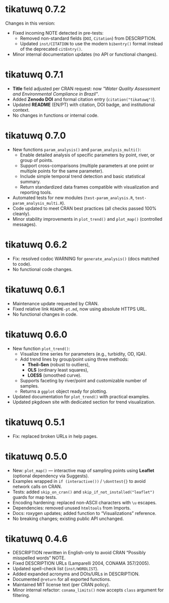 # tikatuwq 0.7.2

Changes in this version:
- Fixed incoming NOTE detected in pre-tests:
  - Removed non-standard fields (`DOI`, `Citation`) from DESCRIPTION.
  - Updated `inst/CITATION` to use the modern `bibentry()` format instead of the deprecated `citEntry()`.
- Minor internal documentation updates (no API or functional changes).

# tikatuwq 0.7.1

- **Title** field adjusted per CRAN request: now *"Water Quality Assessment and Environmental Compliance in Brazil"*.
- Added **Zenodo DOI** and formal citation entry (`citation("tikatuwq")`).
- Updated **README** (EN/PT) with citation, DOI badge, and institutional context.
- No changes in functions or internal code.

# tikatuwq 0.7.0

- New functions `param_analysis()` and `param_analysis_multi()`:
  - Enable detailed analysis of specific parameters by point, river, or group of points.
  - Support cross-comparisons (multiple parameters at one point or multiple points for the same parameter).
  - Include simple temporal trend detection and basic statistical summary.
  - Return standardized data frames compatible with visualization and reporting tools.
- Automated tests for new modules (`test-param_analysis.R`, `test-param_analysis_multi.R`).
- Code updated to meet CRAN best practices (all checks passed 100% cleanly).
- Minor stability improvements in `plot_trend()` and `plot_map()` (controlled messages).

# tikatuwq 0.6.2

- Fix: resolved codoc WARNING for `generate_analysis()` (docs matched to code).
- No functional code changes.

# tikatuwq 0.6.1

- Maintenance update requested by CRAN.
- Fixed relative link `README-pt.md`, now using absolute HTTPS URL.
- No functional changes in code.

# tikatuwq 0.6.0

- New function `plot_trend()`:
  - Visualize time series for parameters (e.g., turbidity, OD, IQA).
  - Add trend lines by group/point using three methods:
    - **Theil–Sen** (robust to outliers),
    - **OLS** (ordinary least squares),
    - **LOESS** (smoothed curve).
  - Supports faceting by river/point and customizable number of samples.
  - Returns a `ggplot` object ready for plotting.
- Updated documentation for `plot_trend()` with practical examples.
- Updated pkgdown site with dedicated section for trend visualization.

# tikatuwq 0.5.1

- Fix: replaced broken URLs in help pages.

# tikatuwq 0.5.0

- New: `plot_map()` — interactive map of sampling points using **Leaflet** (optional dependency via Suggests).
- Examples wrapped in `if (interactive())` / `\donttest{}` to avoid network calls on CRAN.
- Tests: added `skip_on_cran()` and `skip_if_not_installed("leaflet")` guards for map tests.
- Encoding hardening: replaced non-ASCII characters with `\u` escapes.
- Dependencies: removed unused `htmltools` from Imports.
- Docs: roxygen updates; added function to “Visualizations” reference.
- No breaking changes; existing public API unchanged.

# tikatuwq 0.4.6

- DESCRIPTION rewritten in English-only to avoid CRAN “Possibly misspelled words” NOTE.
- Fixed DESCRIPTION URLs (Lamparelli 2004, CONAMA 357/2005).
- Updated spell-check list (`inst/WORDLIST`).
- Added expanded acronyms and DOIs/URLs in DESCRIPTION.
- Documented `@return` for all exported functions.
- Maintained MIT license text (per CRAN policy).
- Minor internal refactor: `conama_limits()` now accepts `class` argument for filtering.
